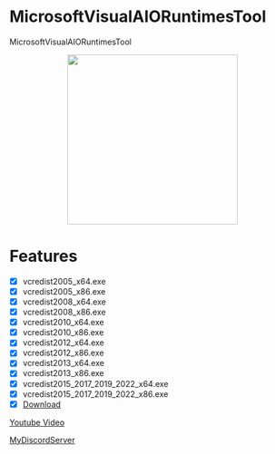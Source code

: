 # MicrosoftVisualAIORuntimesTool
MicrosoftVisualAIORuntimesTool


<p align="center">
<img src="(https://i.postimg.cc/Vk923hHg/Visualstudio-vod-GIF.gif", width="300", height="300">





# Features
- [x] vcredist2005_x64.exe
- [x] vcredist2005_x86.exe
- [x] vcredist2008_x64.exe
- [x] vcredist2008_x86.exe
- [x] vcredist2010_x64.exe
- [x] vcredist2010_x86.exe
- [x] vcredist2012_x64.exe
- [x] vcredist2012_x86.exe
- [x] vcredist2013_x64.exe
- [x] vcredist2013_x86.exe
- [x] vcredist2015_2017_2019_2022_x64.exe
- [x] vcredist2015_2017_2019_2022_x86.exe
- [x] [Download](https://github.com/noradlb1/MicrosoftVisualAIORuntimesTool/releases) 

[Youtube Video](https://youtu.be/IiKXPw5t0i4)

[MyDiscordServer](https://discord.gg/YMNUCersTM)


